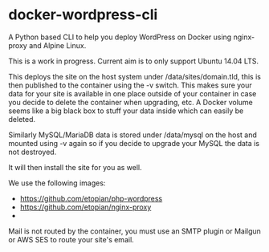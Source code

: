 # docker-wordpress-cli
A Python based CLI to help you deploy WordPress on Docker using nginx-proxy and Alpine Linux.

This is a work in progress. Current aim is to only support Ubuntu 14.04 LTS.

This deploys the site on the host system under /data/sites/domain.tld, this is then published to the container using the -v switch. This makes sure your data for your site is available in one place outside of your container in case you decide to delete the container when upgrading, etc. A Docker volume seems like a big black box to stuff your data inside which can easily be deleted.

Similarly MySQL/MariaDB data is stored under /data/mysql on the host and mounted using -v again so if you decide to upgrade your MySQL the data is not destroyed.

It will then install the site for you as well.

We use the following images:

* https://github.com/etopian/php-wordpress
* https://github.com/etopian/nginx-proxy
* 
Mail is not routed by the container, you must use an SMTP plugin or Mailgun or AWS SES to route your site's email.
